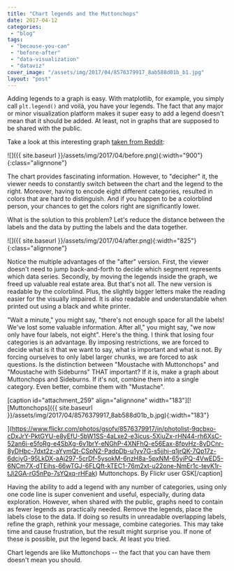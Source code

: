 ```yaml
---
title: "Chart legends and the Muttonchops"
date: 2017-04-12
categories: 
 - "blog"
tags: 
 - "because-you-can"
 - "before-after"
 - "data-visualization"
 - "dataviz"
cover_image: "/assets/img/2017/04/8576379917_8ab588d01b_b1.jpg"
layout: "post"
---
```


Adding legends to a graph is easy. With matplotlib, for example, you simply call `plt.legend()` and voilà, you have your legends. The fact that any major or minor visualization platform makes it super easy to add a legend doesn't mean that it should be added. At least, not in graphs that are supposed to be shared with the public.

Take a look at this interesting graph [taken from Reddit](https://www.reddit.com/r/dataisbeautiful/comments/64q73v/university_graduate_facial_hair_styles_18982008_oc/):

![]({{ site.baseurl }}/assets/img/2017/04/before.png){:width="900"}{:class="alignnone"}

The chart provides fascinating information. However, to "decipher" it, the viewer needs to constantly switch between the chart and the legend to the right. Moreover, having to encode eight different categories, resulted in colors that are hard to distinguish. And if you happen to be a colorblind person, your chances to get the colors right are significantly lower.

What is the solution to this problem? Let's reduce the distance between the labels and the data by putting the labels and the data together.

![]({{ site.baseurl }}/assets/img/2017/04/after.png){:width="825"}{:class="alignnone"}

Notice the multiple advantages of the "after" version. First, the viewer doesn't need to jump back-and-forth to decide which segment represents which data series. Secondly, by moving the legends inside the graph, we freed up valuable real estate area. But that's not all. The new version is readable by the colorblind. Plus, the slightly bigger letters make the reading easier for the visually impaired. It is also readable and understandable when printed out using a black and white printer.

"Wait a minute," you might say, "there's not enough space for all the labels! We've lost some valuable information. After all," you might say, "we now only have four labels, not eight". Here's the thing. I think that losing four categories is an advantage. By imposing restrictions, we are forced to decide what is it that we want to say, what is important and what is not. By forcing ourselves to only label larger chunks, we are forced to ask questions. Is the distinction between "Moustache with Muttonchops" and "Moustache with Sideburns" THAT important? If it is, make a graph about Muttonchops and Sideburns. If it's not, combine them into a single category. Even better, combine them with "Mustache".

[caption id="attachment_259" align="alignnone" width="183"][![Muttonchops]({{ site.baseurl }}/assets/img/2017/04/8576379917_8ab588d01b_b.jpg){:width="183"}

](https://www.flickr.com/photos/gsofv/8576379917/in/photolist-9qcbxo-cDxJrY-PktGYU-e8yEfU-5bW1SS-4aLxe2-e3icus-5XiuZx-rHN44-rh6XsC-52an6i-e5foRg-e4SbXg-6v1brY-eNGhP-4XNFhQ-e56Eax-8fpvHz-8yDCnr-8yDHbc-7dxt2z-aYymQt-CSpN2-PadpDb-u1yv7G-s5jjhj-q1jrQK-7Qp17z-6dciyG-95LkDX-aAj297-5crDf-5ysokM-6nzH8a-5pxNM-65yiPQ-4VwED5-6NCm7X-dTEihs-66wTGJ-6FLQft-kTEC1-76m2xt-u22one-NmEr1c-tevK1r-tJi2GA-rG5nPp-7sYQxq-rHFak) Muttonchops. By Flickr user GSK[/caption]

Having the ability to add a legend with any number of categories, using only one code line is super convenient and useful, especially, during data exploration. However, when shared with the public, graphs need to contain as fewer legends as practically needed. Remove the legends, place the labels close to the data. If doing so results in unreadable overlapping labels, refine the graph, rethink your message, combine categories. This may take time and cause frustration, but the result might surprise you. If none of these is possible, put the legend back. At least you tried.

Chart legends are like Muttonchops -- the fact that you can have them doesn't mean you should.

